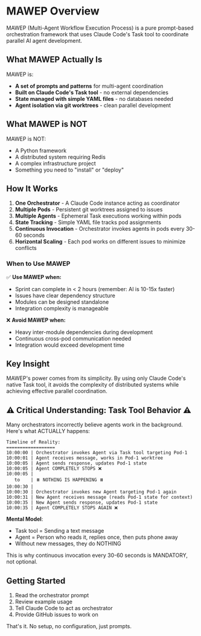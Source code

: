 # MAWEP Overview

MAWEP (Multi-Agent Workflow Execution Process) is a pure prompt-based orchestration framework that uses Claude Code's Task tool to coordinate parallel AI agent development.

## What MAWEP Actually Is

MAWEP is:
- **A set of prompts and patterns** for multi-agent coordination
- **Built on Claude Code's Task tool** - no external dependencies
- **State managed with simple YAML files** - no databases needed
- **Agent isolation via git worktrees** - clean parallel development

## What MAWEP is NOT

MAWEP is NOT:
- A Python framework
- A distributed system requiring Redis
- A complex infrastructure project
- Something you need to "install" or "deploy"

## How It Works

1. **One Orchestrator** - A Claude Code instance acting as coordinator
2. **Multiple Pods** - Persistent git worktrees assigned to issues
3. **Multiple Agents** - Ephemeral Task executions working within pods
4. **State Tracking** - Simple YAML file tracks pod assignments
5. **Continuous Invocation** - Orchestrator invokes agents in pods every 30-60 seconds
6. **Horizontal Scaling** - Each pod works on different issues to minimize conflicts

### When to Use MAWEP

✅ **Use MAWEP when:**
- Sprint can complete in < 2 hours (remember: AI is 10-15x faster)
- Issues have clear dependency structure  
- Modules can be designed standalone
- Integration complexity is manageable

❌ **Avoid MAWEP when:**
- Heavy inter-module dependencies during development
- Continuous cross-pod communication needed
- Integration would exceed development time

## Key Insight

MAWEP's power comes from its simplicity. By using only Claude Code's native Task tool, it avoids the complexity of distributed systems while achieving effective parallel coordination.

## ⚠️ Critical Understanding: Task Tool Behavior ⚠️

Many orchestrators incorrectly believe agents work in the background. Here's what ACTUALLY happens:

```
Timeline of Reality:
==================
10:00:00 | Orchestrator invokes Agent via Task tool targeting Pod-1
10:00:01 | Agent receives message, works in Pod-1 worktree
10:00:05 | Agent sends response, updates Pod-1 state
10:00:05 | Agent COMPLETELY STOPS ❌
10:00:05 | 
   to    | ⏸️ NOTHING IS HAPPENING ⏸️
10:00:30 | 
10:00:30 | Orchestrator invokes new Agent targeting Pod-1 again  
10:00:31 | New Agent receives message (reads Pod-1 state for context)
10:00:35 | New Agent sends response, updates Pod-1 state
10:00:35 | Agent COMPLETELY STOPS AGAIN ❌
```

**Mental Model**:
- Task tool = Sending a text message
- Agent = Person who reads it, replies once, then puts phone away
- Without new messages, they do NOTHING

This is why continuous invocation every 30-60 seconds is MANDATORY, not optional.

## Getting Started

1. Read the orchestrator prompt
2. Review example usage
3. Tell Claude Code to act as orchestrator
4. Provide GitHub issues to work on

That's it. No setup, no configuration, just prompts.